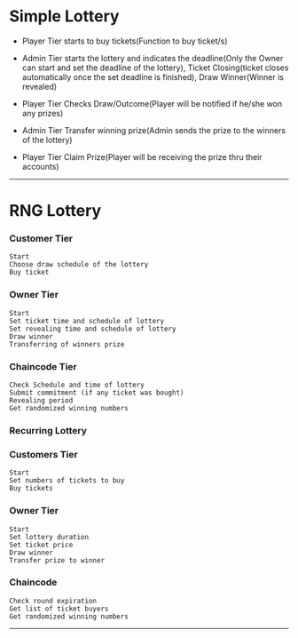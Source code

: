 # Simple Lottery

 * Player Tier starts to buy tickets(Function to buy ticket/s)

 * Admin Tier starts the lottery and indicates the deadline(Only the Owner can start and set the deadline of the lottery), Ticket Closing(ticket closes automatically once the set deadline is finished), Draw Winner(Winner is revealed)

 * Player Tier Checks Draw/Outcome(Player will be notified if he/she won any prizes)

 * Admin Tier Transfer winning prize(Admin sends the prize to the winners of the lottery)

 * Player Tier Claim Prize(Player will be receiving the prize thru their accounts)

____

# RNG Lottery

### Customer Tier
```
Start
Choose draw schedule of the lottery
Buy ticket
```

### Owner Tier
```
Start
Set ticket time and schedule of lottery
Set revealing time and schedule of lottery
Draw winner
Transferring of winners prize
```

### Chaincode Tier
```
Check Schedule and time of lottery
Submit commitment (if any ticket was bought)
Revealing period
Get randomized winning numbers
```

### Recurring Lottery

### Customers Tier
```
Start
Set numbers of tickets to buy
Buy tickets
```

### Owner Tier
```
Start
Set lottery duration
Set ticket price
Draw winner
Transfer prize to winner
```
### Chaincode
```
Check round expiration
Get list of ticket buyers
Get randomized winning numbers
```
___
